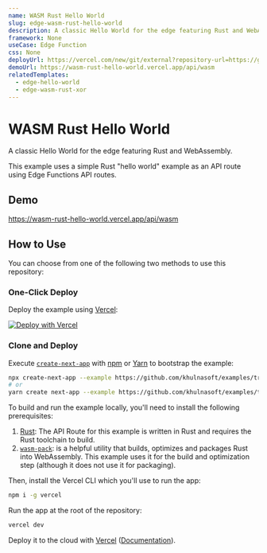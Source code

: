 ```yaml
---
name: WASM Rust Hello World
slug: edge-wasm-rust-hello-world
description: A classic Hello World for the edge featuring Rust and WebAssembly.
framework: None
useCase: Edge Function
css: None
deployUrl: https://vercel.com/new/git/external?repository-url=https://github.com/khulnasoft/examples/tree/main/edge-functions/wasm-rust-hello-world&project-name=edge-wasm-rust-hello-world&repository-name=edge-wasm-rust-hello-world
demoUrl: https://wasm-rust-hello-world.vercel.app/api/wasm
relatedTemplates:
  - edge-hello-world
  - edge-wasm-rust-xor
---
```


# WASM Rust Hello World

A classic Hello World for the edge featuring Rust and WebAssembly.

This example uses a simple Rust "hello world" example as an API route using Edge Functions API routes.

## Demo

https://wasm-rust-hello-world.vercel.app/api/wasm

## How to Use

You can choose from one of the following two methods to use this repository:

### One-Click Deploy

Deploy the example using [Vercel](https://vercel.com?utm_source=github&utm_medium=readme&utm_campaign=vercel-examples):

[![Deploy with Vercel](https://vercel.com/button)](https://vercel.com/new/git/external?repository-url=https://github.com/khulnasoft/examples/tree/main/edge-functions/wasm-rust-hello-world&project-name=edge-wasm-rust-hello-world&repository-name=edge-wasm-rust-hello-world)

### Clone and Deploy

Execute [`create-next-app`](https://github.com/khulnasoft/next.js/tree/main/packages/create-next-app) with [npm](https://docs.npmjs.com/cli/init) or [Yarn](https://yarnpkg.com/lang/en/docs/cli/create/) to bootstrap the example:

```bash
npx create-next-app --example https://github.com/khulnasoft/examples/tree/main/edge-functions/wasm-rust-hello-world edge-wasm-rust-hello-world
# or
yarn create next-app --example https://github.com/khulnasoft/examples/tree/main/edge-functions/wasm-rust-hello-world edge-wasm-rust-hello-world
```

To build and run the example locally, you'll need to install the following prerequisites:

1. [Rust](https://www.rust-lang.org/tools/install): The API Route for this example is written in Rust and requires the Rust toolchain to build.
2. [`wasm-pack`](https://rustwasm.github.io/wasm-pack/installer/): is a helpful utility that builds, optimizes and packages Rust into WebAssembly. This example uses it for the build and optimization step (although it does not use it for packaging).

Then, install the Vercel CLI which you'll use to run the app:

```bash
npm i -g vercel
```

Run the app at the root of the repository:

```bash
vercel dev
```

Deploy it to the cloud with [Vercel](https://vercel.com/new?utm_source=github&utm_medium=readme&utm_campaign=edge-middleware-eap) ([Documentation](https://nextjs.org/docs/deployment)).
